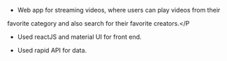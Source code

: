 - <p style='font-size:14px'>Web app for streaming videos, where users can play videos from their
favorite category and also search for their favorite creators.</P
- <p style='font-size:14px'>Used reactJS and material UI for front end.</p>
- <p style='font-size:14px'>Used rapid API for data.</p>
